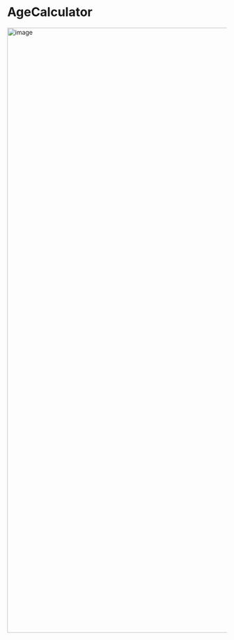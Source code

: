 # AgeCalculator

<img width="1354" height="1390" alt="image" src="https://github.com/user-attachments/assets/c16ec0f0-2ac4-4d2e-93e1-6c3246cb706e" />
